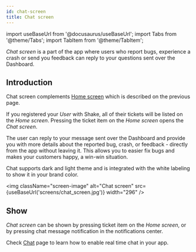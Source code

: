 ```yaml
---
id: chat-screen
title: Chat screen
---
```

import useBaseUrl from '@docusaurus/useBaseUrl';
import Tabs from '@theme/Tabs';
import TabItem from '@theme/TabItem';

*Chat screen* is a part of the app where users who report bugs, experience a crash 
or send you feedback can reply to your questions sent over the Dashboard.

## Introduction

Chat screen complements [Home screen](android/screens/home-screen.md) which is described on the previous page.

If you registered your *User* with Shake, all of their tickets will be listed on the *Home screen*.
Pressing the ticket item on the *Home screen* opens the *Chat screen*.

The user can reply to your message sent over the Dashboard and provide you with more details 
about the reported bug, crash, or feedback - directly from the app without leaving it.
This allows you to easier fix bugs and makes your customers happy, a win-win situation. 

Chat supports dark and light theme and is integrated with the white labeling to show it in your brand color.

<img
  className="screen-image"
  alt="Chat screen"
  src={useBaseUrl('screens/chat_screen.jpg')}
  width="296"
/>

## Show

*Chat screen* can be shown by pressing ticket item on the *Home screen*, 
or by pressing chat message notification in the notifications center.

Check [Chat](android/users/chat.md) page to learn how to enable real time chat in your app.
